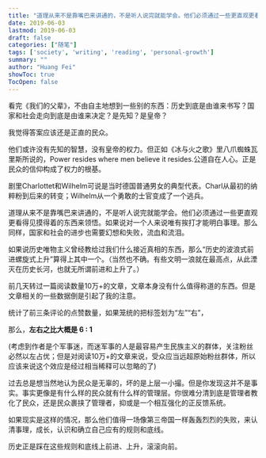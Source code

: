 ```yaml
---
title: "道理从来不是靠嘴巴来讲通的，不是听人说完就能学会。他们必须通过一些更直观更看得见摸得着的东西来领悟。如果说对一个人来说唯有挨打才能明白事理。那么同样，国家和社会的进步也需"
date: 2019-06-03
lastmod: 2019-06-03
draft: false
categories: ["随笔"]
tags: ['society', 'writing', 'reading', 'personal-growth']
summary: ""
author: "Huang Fei"
showToc: true
TocOpen: false
---
```


看完《我们的父辈》，不由自主地想到一些别的东西：历史到底是由谁来书写？国家和社会走向到底是由谁来决定？是先知？是皇帝？

我觉得答案应该还是正直的民众。

他们或许没有先知的智慧，没有皇帝的权力。但正如《冰与火之歌》里八爪蜘蛛瓦里斯所说的，Power resides where men believe it resides.公道自在人心。正是民众的信仰构成了权力的根基。

剧里Charlottet和Wilhelm可说是当时德国普通男女的典型代表。Charl从最初的纳粹粉到后来的转变；Wilhelm从一个勇敢的士官变成了一个逃兵。

道理从来不是靠嘴巴来讲通的，不是听人说完就能学会。他们必须通过一些更直观更看得见摸得着的东西来领悟。如果说对一个人来说唯有挨打才能明白事理。那么同样，国家和社会的进步也需要幻想和失败，流血和流泪。

如果说历史唯物主义曾经教给过我们什么接近真相的东西，那么“历史的波浪式前进螺旋式上升”算得上其中一个。（当然也不确。有些文明一浪就在最高点，从此湮灭在历史长河，也就无所谓前进和上升了。）

前几天转过一篇阅读数量10万+的文章，文章本身没有什么值得称道的东西。但是文章相关的一些数据倒是引起了我的注意。

[](http://35.229.152.193/wp-content/uploads/2019/10/640-473x1024.jpeg)统计了前三条评论的点赞数量，如果笼统的把标签划为“左”“右”，

那么，**左右之比大概是 6 : 1**

(考虑到作者是个军事迷，而迷军事的人是最容易产生民族主义的群体，关注粉丝必然以左占优；但是对阅读10万+的文章来说，受众应当远超原始粉丝群体，所以应该来说这个效应是经过相当稀释可以忽略的了)

过去总是想当然地认为民众是无辜的，坏的是上层一小撮。但是你发现这并不是事实。事实更像是有什么样的民众就有什么样的管理层。你很难分清到底是管理者教化了民众，还是民众裹挟了管理者，抑或是一个相互强化的正反馈系统。

如果现实是这样的情况，那么他们值得一场像第三帝国一样轰轰烈烈的失败，来认清事理，成长，认识和确立自己应有的规则和底线。

历史正是踩在这些规则和底线上前进、上升，滚滚向前。